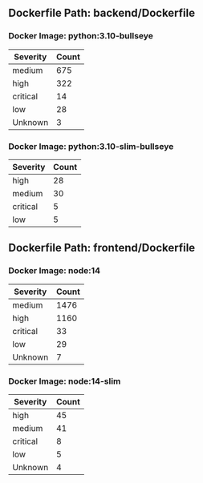 ## Dockerfile Path: backend/Dockerfile

### Docker Image: python:3.10-bullseye
| Severity | Count |
|----------|-------|
| medium | 675 |
| high | 322 |
| critical | 14 |
| low | 28 |
| Unknown | 3 |

### Docker Image: python:3.10-slim-bullseye
| Severity | Count |
|----------|-------|
| high | 28 |
| medium | 30 |
| critical | 5 |
| low | 5 |


## Dockerfile Path: frontend/Dockerfile

### Docker Image: node:14
| Severity | Count |
|----------|-------|
| medium | 1476 |
| high | 1160 |
| critical | 33 |
| low | 29 |
| Unknown | 7 |

### Docker Image: node:14-slim
| Severity | Count |
|----------|-------|
| high | 45 |
| medium | 41 |
| critical | 8 |
| low | 5 |
| Unknown | 4 |